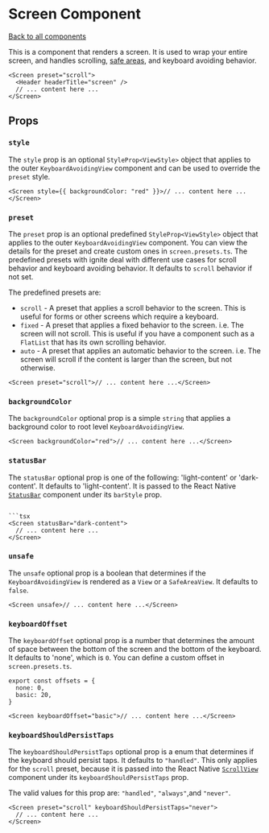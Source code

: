 # Screen Component

[Back to all components](./Components.md)

This is a component that renders a screen. It is used to wrap your entire screen, and handles scrolling, [safe areas](https://reactnavigation.org/docs/handling-safe-area/), and keyboard avoiding behavior.

```tsx
<Screen preset="scroll">
  <Header headerTitle="screen" />
  // ... content here ...
</Screen>
```

## Props

### `style`

The `style` prop is an optional `StyleProp<ViewStyle>` object that applies to the outer `KeyboardAvoidingView` component and can be used to override the `preset` style.

```tsx
<Screen style={{ backgroundColor: "red" }}>// ... content here ...</Screen>
```

### `preset`

The `preset` prop is an optional predefined `StyleProp<ViewStyle>` object that applies to the outer `KeyboardAvoidingView` component. You can view the details for the preset and create custom ones in `screen.presets.ts`. The predefined presets with ignite deal with different use cases for scroll behavior and keyboard avoiding behavior. It defaults to `scroll` behavior if not set.

The predefined presets are:

- `scroll` - A preset that applies a scroll behavior to the screen. This is useful for forms or other screens which require a keyboard.
- `fixed` - A preset that applies a fixed behavior to the screen. i.e. The screen will not scroll. This is useful if you have a component such as a `FlatList` that has its own scrolling behavior.
- `auto` - A preset that applies an automatic behavior to the screen. i.e. The screen will scroll if the content is larger than the screen, but not otherwise.

```tsx
<Screen preset="scroll">// ... content here ...</Screen>
```

### `backgroundColor`

The `backgroundColor` optional prop is a simple `string` that applies a background color to root level `KeyboardAvoidingView`.

```tsx
<Screen backgroundColor="red">// ... content here ...</Screen>
```

### `statusBar`

The `statusBar` optional prop is one of the following: 'light-content' or 'dark-content'. It defaults to 'light-content'. It is passed to the React Native [`StatusBar`](https://facebook.github.io/react-native/docs/statusbar.html) component under its `barStyle` prop.

````tsx

```tsx
<Screen statusBar="dark-content">
  // ... content here ...
</Screen>
````

### `unsafe`

The `unsafe` optional prop is a boolean that determines if the `KeyboardAvoidingView` is rendered as a `View` or a `SafeAreaView`. It defaults to `false`.

```tsx
<Screen unsafe>// ... content here ...</Screen>
```

### `keyboardOffset`

The `keyboardOffset` optional prop is a number that determines the amount of space between the bottom of the screen and the bottom of the keyboard. It defaults to 'none', which is `0`. You can define a custom offset in `screen.presets.ts`.

```tsx
export const offsets = {
  none: 0,
  basic: 20,
}
```

```tsx
<Screen keyboardOffset="basic">// ... content here ...</Screen>
```

### `keyboardShouldPersistTaps`

The `keyboardShouldPersistTaps` optional prop is a enum that determines if the keyboard should persist taps. It defaults to `"handled"`. This only applies for the `scroll` preset, because it is passed into the React Native [`ScrollView`](https://facebook.github.io/react-native/docs/scrollview.html) component under its `keyboardShouldPersistTaps` prop.

The valid values for this prop are: `"handled"`, `"always"`,and `"never"`.

```tsx
<Screen preset="scroll" keyboardShouldPersistTaps="never">
  // ... content here ...
</Screen>
```
